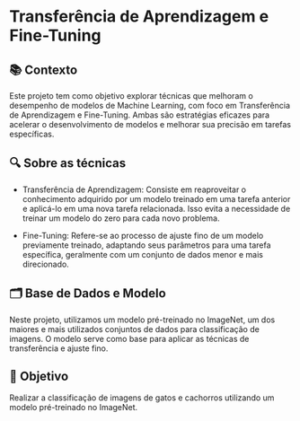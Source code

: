 # Transferência de Aprendizagem e Fine-Tuning

## 📚 Contexto
Este projeto tem como objetivo explorar técnicas que melhoram o desempenho de modelos de Machine Learning, com foco em Transferência de Aprendizagem e Fine-Tuning. Ambas são estratégias eficazes para acelerar o desenvolvimento de modelos e melhorar sua precisão em tarefas específicas.

## 🔍 Sobre as técnicas
- Transferência de Aprendizagem: Consiste em reaproveitar o conhecimento adquirido por um modelo treinado em uma tarefa anterior e aplicá-lo em uma nova tarefa relacionada. Isso evita a necessidade de treinar um modelo do zero para cada novo problema.

- Fine-Tuning: Refere-se ao processo de ajuste fino de um modelo previamente treinado, adaptando seus parâmetros para uma tarefa específica, geralmente com um conjunto de dados menor e mais direcionado.

## 🗂️ Base de Dados e Modelo
Neste projeto, utilizamos um modelo pré-treinado no ImageNet, um dos maiores e mais utilizados conjuntos de dados para classificação de imagens. O modelo serve como base para aplicar as técnicas de transferência e ajuste fino.

## 🎯 Objetivo
Realizar a classificação de imagens de gatos e cachorros utilizando um modelo pré-treinado no ImageNet.


